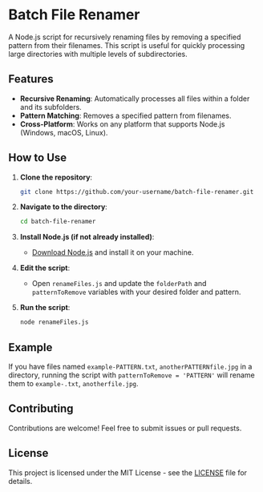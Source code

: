 # Batch File Renamer

A Node.js script for recursively renaming files by removing a specified pattern from their filenames. This script is useful for quickly processing large directories with multiple levels of subdirectories.

## Features

- **Recursive Renaming**: Automatically processes all files within a folder and its subfolders.
- **Pattern Matching**: Removes a specified pattern from filenames.
- **Cross-Platform**: Works on any platform that supports Node.js (Windows, macOS, Linux).

## How to Use

1. **Clone the repository**:
    ```bash
    git clone https://github.com/your-username/batch-file-renamer.git
    ```

2. **Navigate to the directory**:
    ```bash
    cd batch-file-renamer
    ```

3. **Install Node.js (if not already installed)**:
    - [Download Node.js](https://nodejs.org/) and install it on your machine.

4. **Edit the script**:
    - Open `renameFiles.js` and update the `folderPath` and `patternToRemove` variables with your desired folder and pattern.

5. **Run the script**:
    ```bash
    node renameFiles.js
    ```

## Example

If you have files named `example-PATTERN.txt`, `anotherPATTERNfile.jpg` in a directory, running the script with `patternToRemove = 'PATTERN'` will rename them to `example-.txt`, `anotherfile.jpg`.

## Contributing

Contributions are welcome! Feel free to submit issues or pull requests.

## License

This project is licensed under the MIT License - see the [LICENSE](LICENSE) file for details.
